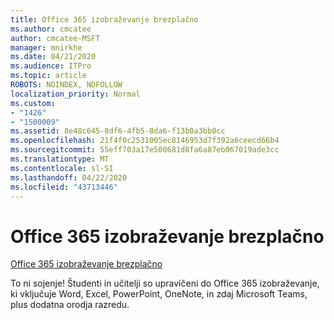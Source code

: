 ```yaml
---
title: Office 365 izobraževanje brezplačno
ms.author: cmcatee
author: cmcatee-MSFT
manager: mnirkhe
ms.date: 04/21/2020
ms.audience: ITPro
ms.topic: article
ROBOTS: NOINDEX, NOFOLLOW
localization_priority: Normal
ms.custom:
- "1426"
- "1500009"
ms.assetid: 8e48c645-8df6-4fb5-8da6-f13b0a3bb0cc
ms.openlocfilehash: 21f4f0c2531005ec8146953d7f392a6ceecd66b4
ms.sourcegitcommit: 55eff703a17e500681d8fa6a87eb067019ade3cc
ms.translationtype: MT
ms.contentlocale: sl-SI
ms.lasthandoff: 04/22/2020
ms.locfileid: "43713446"
---
```

# <a name="office-365-education-for-free"></a>Office 365 izobraževanje brezplačno

[Office 365 izobraževanje brezplačno](https://products.office.com/student/office-in-education?ms.officeurl=students)
  
To ni sojenje! Študenti in učitelji so upravičeni do Office 365 izobraževanje, ki vključuje Word, Excel, PowerPoint, OneNote, in zdaj Microsoft Teams, plus dodatna orodja razredu.